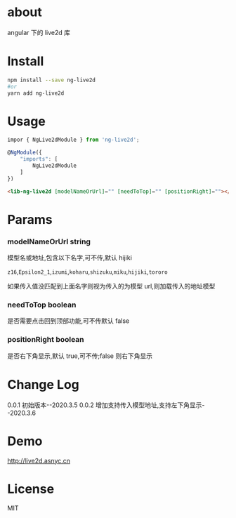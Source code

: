 # about

angular 下的 live2d 库

# Install

```bash
npm install --save ng-live2d
#or
yarn add ng-live2d
```

# Usage

```js
impor { NgLive2dModule } from 'ng-live2d';

@NgModule({
    "imports": [
        NgLive2dModule
    ]
})
```

```html
<lib-ng-live2d [modelNameOrUrl]="" [needToTop]="" [positionRight]=""></lib-ng-live2d>
```

# Params

### modelNameOrUrl string

模型名或地址,包含以下名字,可不传,默认 hijiki

`z16`,`Epsilon2_1`,`izumi`,`koharu`,`shizuku`,`miku`,`hijiki`,`tororo`

如果传入值没匹配到上面名字则视为传入的为模型 url,则加载传入的地址模型

### needToTop boolean

是否需要点击回到顶部功能,可不传默认 false

### positionRight boolean

是否右下角显示,默认 true,可不传;false 则右下角显示

# Change Log

0.0.1 初始版本--2020.3.5
0.0.2 增加支持传入模型地址,支持左下角显示--2020.3.6

# Demo

http://live2d.asnyc.cn

# License

MIT
